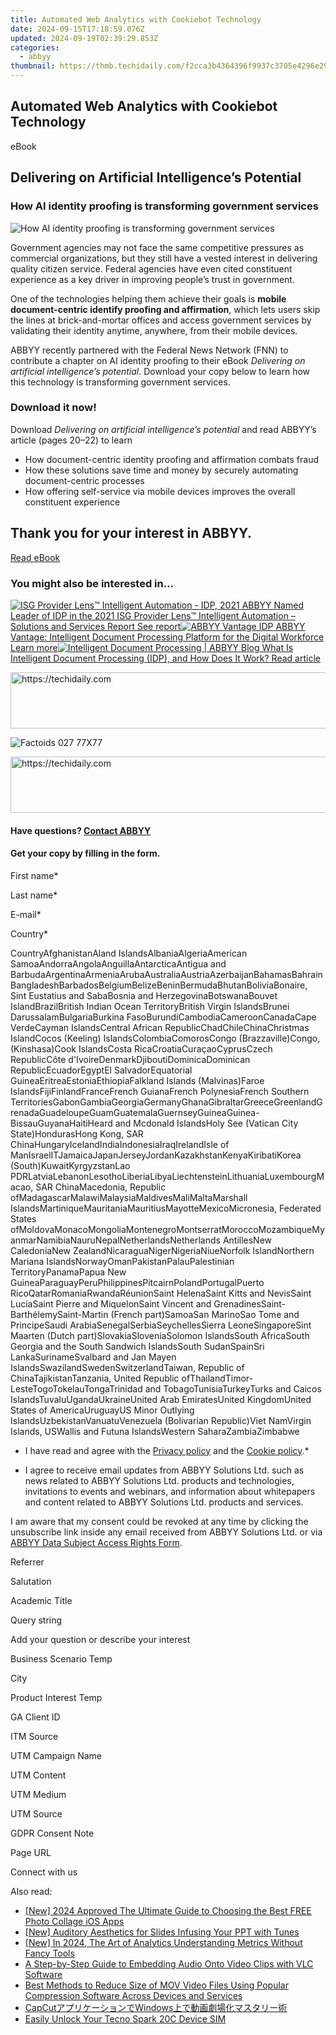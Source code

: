 ```yaml
---
title: Automated Web Analytics with Cookiebot Technology
date: 2024-09-15T17:18:59.076Z
updated: 2024-09-19T02:39:29.853Z
categories:
  - abbyy
thumbnail: https://thmb.techidaily.com/f2cca3b4364396f9937c3705e4296e2973a5931d8567f878a9550c1c7138d4f4.jpg
---
```


## Automated Web Analytics with Cookiebot Technology

eBook

## Delivering on Artificial Intelligence’s Potential

### How AI identity proofing is transforming government services

![How AI identity proofing is transforming government services](https://static1.abbyy.com/abbyycommedia/36854/fnn_expert-edition_delivering-on-artificial-intelligences-potential-v.png)

Government agencies may not face the same competitive pressures as commercial organizations, but they still have a vested interest in delivering quality citizen service. Federal agencies have even cited constituent experience as a key driver in improving people’s trust in government.

One of the technologies helping them achieve their goals is **mobile document-centric identify proofing and affirmation**, which lets users skip the lines at brick-and-mortar offices and access government services by validating their identity anytime, anywhere, from their mobile devices.

ABBYY recently partnered with the Federal News Network (FNN) to contribute a chapter on AI identity proofing to their eBook _Delivering on artificial intelligence’s potential_. Download your copy below to learn how this technology is transforming government services.

### Download it now!

Download _Delivering on artificial intelligence’s potential_ and read ABBYY’s article (pages 20–22) to learn  
  
* How document-centric identity proofing and affirmation combats fraud
* How these solutions save time and money by securely automating document-centric processes
* How offering self-service via mobile devices improves the overall constituent experience

## Thank you for your interest in ABBYY.

[Read eBook](https://digital.abbyy.com/hubfs/documents/content/ebook-government-proof-of-identity-delivering-on-ai-potential-en.pdf "Read eBook") 

### You might also be interested in...

[![ISG Provider Lens™ Intelligent Automation - IDP, 2021](https://static2.abbyy.com/abbyycommedia/35251/145-ia-solutionsandservices-idp-360x232.jpg) ABBYY Named Leader of IDP in the 2021 ISG Provider Lens™ Intelligent Automation – Solutions and Services Report See report](https://digital.abbyy.com/hubfs/documents/content/analystreport-intelligent-document-processing-isg-provider-lens-en.pdf "ABBYY Named Leader of IDP in the 2021 ISG Provider Lens™ Intelligent Automation – Solutions and Services Report ")[![ABBYY Vantage IDP](https://static4.abbyy.com/abbyycommedia/34808/vantage-new-product-video.jpg) ABBYY Vantage: Intelligent Document Processing Platform for the Digital Workforce Learn more](https://www.abbyy.com/vantage/ "ABBYY Vantage: Intelligent Document Processing Platform for the Digital Workforce")[![Intelligent Document Processing | ABBYY Blog](https://static1.abbyy.com/abbyycommedia/34870/ap-content-2-848x444.jpg) What Is Intelligent Document Processing (IDP), and How Does It Work? Read article](https://www.abbyy.com/blog/intelligent-document-processing/ "What Is Intelligent Document Processing (IDP), and How Does It Work?") 

<!-- affiliate ads begin -->
<a href="https://appsumo.8odi.net/c/5597632/2082533/7443" target="_top" id="2082533">
  <img src="//a.impactradius-go.com/display-ad/7443-2082533" border="0" alt="https://techidaily.com" width="728" height="90"/>
</a>
<img height="0" width="0" src="https://appsumo.8odi.net/i/5597632/2082533/7443" style="position:absolute;visibility:hidden;" border="0" />
<!-- affiliate ads end -->

![Factoids 027 77X77](https://static4.abbyy.com/abbyycommedia/31652/factoids-027-77x77.svg)

<!-- affiliate ads begin -->
<a href="https://appsumo.8odi.net/c/5597632/2129738/7443" target="_top" id="2129738">
  <img src="//a.impactradius-go.com/display-ad/7443-2129738" border="0" alt="https://techidaily.com" width="728" height="90"/>
</a>
<img height="0" width="0" src="https://appsumo.8odi.net/i/5597632/2129738/7443" style="position:absolute;visibility:hidden;" border="0" />
<!-- affiliate ads end -->

#### Have questions? [Contact ABBYY](https://tools.techidaily.com/abbyy/products/)

#### Get your copy by filling in the form.

First name\*

Last name\*

E-mail\*

Сountry\*

СountryAfghanistanAland IslandsAlbaniaAlgeriaAmerican SamoaAndorraAngolaAnguillaAntarcticaAntigua and BarbudaArgentinaArmeniaArubaAustraliaAustriaAzerbaijanBahamasBahrainBangladeshBarbadosBelgiumBelizeBeninBermudaBhutanBoliviaBonaire, Sint Eustatius and SabaBosnia and HerzegovinaBotswanaBouvet IslandBrazilBritish Indian Ocean TerritoryBritish Virgin IslandsBrunei DarussalamBulgariaBurkina FasoBurundiCambodiaCameroonCanadaCape VerdeCayman IslandsCentral African RepublicChadChileChinaChristmas IslandCocos (Keeling) IslandsColombiaComorosCongo (Brazzaville)Congo, (Kinshasa)Cook IslandsCosta RicaCroatiaCuraçaoCyprusCzech RepublicCôte d'IvoireDenmarkDjiboutiDominicaDominican RepublicEcuadorEgyptEl SalvadorEquatorial GuineaEritreaEstoniaEthiopiaFalkland Islands (Malvinas)Faroe IslandsFijiFinlandFranceFrench GuianaFrench PolynesiaFrench Southern TerritoriesGabonGambiaGeorgiaGermanyGhanaGibraltarGreeceGreenlandGrenadaGuadeloupeGuamGuatemalaGuernseyGuineaGuinea-BissauGuyanaHaitiHeard and Mcdonald IslandsHoly See (Vatican City State)HondurasHong Kong, SAR ChinaHungaryIcelandIndiaIndonesiaIraqIrelandIsle of ManIsraelITJamaicaJapanJerseyJordanKazakhstanKenyaKiribatiKorea (South)KuwaitKyrgyzstanLao PDRLatviaLebanonLesothoLiberiaLibyaLiechtensteinLithuaniaLuxembourgMacao, SAR ChinaMacedonia, Republic ofMadagascarMalawiMalaysiaMaldivesMaliMaltaMarshall IslandsMartiniqueMauritaniaMauritiusMayotteMexicoMicronesia, Federated States ofMoldovaMonacoMongoliaMontenegroMontserratMoroccoMozambiqueMyanmarNamibiaNauruNepalNetherlandsNetherlands AntillesNew CaledoniaNew ZealandNicaraguaNigerNigeriaNiueNorfolk IslandNorthern Mariana IslandsNorwayOmanPakistanPalauPalestinian TerritoryPanamaPapua New GuineaParaguayPeruPhilippinesPitcairnPolandPortugalPuerto RicoQatarRomaniaRwandaRéunionSaint HelenaSaint Kitts and NevisSaint LuciaSaint Pierre and MiquelonSaint Vincent and GrenadinesSaint-BarthélemySaint-Martin (French part)SamoaSan MarinoSao Tome and PrincipeSaudi ArabiaSenegalSerbiaSeychellesSierra LeoneSingaporeSint Maarten (Dutch part)SlovakiaSloveniaSolomon IslandsSouth AfricaSouth Georgia and the South Sandwich IslandsSouth SudanSpainSri LankaSurinameSvalbard and Jan Mayen IslandsSwazilandSwedenSwitzerlandTaiwan, Republic of ChinaTajikistanTanzania, United Republic ofThailandTimor-LesteTogoTokelauTongaTrinidad and TobagoTunisiaTurkeyTurks and Caicos IslandsTuvaluUgandaUkraineUnited Arab EmiratesUnited KingdomUnited States of AmericaUruguayUS Minor Outlying IslandsUzbekistanVanuatuVenezuela (Bolivarian Republic)Viet NamVirgin Islands, USWallis and Futuna IslandsWestern SaharaZambiaZimbabwe

* I have read and agree with the [Privacy policy](https://tools.techidaily.com/abbyy/products/) and the [Cookie policy](https://tools.techidaily.com/abbyy/products/).\*

* I agree to receive email updates from ABBYY Solutions Ltd. such as news related to ABBYY Solutions Ltd. products and technologies, invitations to events and webinars, and information about whitepapers and content related to ABBYY Solutions Ltd. products and services.  
    
I am aware that my consent could be revoked at any time by clicking the unsubscribe link inside any email received from ABBYY Solutions Ltd. or via [ABBYY Data Subject Access Rights Form](https://tools.techidaily.com/abbyy/products/).

Referrer

Salutation

Academic Title

Query string

Add your question or describe your interest

Business Scenario Temp

City

Product Interest Temp

GA Client ID

ITM Source

UTM Campaign Name

UTM Content

UTM Medium

UTM Source

GDPR Consent Note

Page URL

Connect with us

<ins class="adsbygoogle"
     style="display:block"
     data-ad-format="autorelaxed"
     data-ad-client="ca-pub-7571918770474297"
     data-ad-slot="1223367746"></ins>

<ins class="adsbygoogle"
     style="display:block"
     data-ad-client="ca-pub-7571918770474297"
     data-ad-slot="8358498916"
     data-ad-format="auto"
     data-full-width-responsive="true"></ins>

<span class="atpl-alsoreadstyle">Also read:</span>
<div><ul>
<li><a href="https://fox-blue.techidaily.com/new-2024-approved-the-ultimate-guide-to-choosing-the-best-free-photo-collage-ios-apps/"><u>[New] 2024 Approved The Ultimate Guide to Choosing the Best FREE Photo Collage iOS Apps</u></a></li>
<li><a href="https://extra-hints.techidaily.com/new-auditory-aesthetics-for-slides-infusing-your-ppt-with-tunes/"><u>[New] Auditory Aesthetics for Slides Infusing Your PPT with Tunes</u></a></li>
<li><a href="https://youtube-data.techidaily.com/n-2024-the-art-of-analytics-understanding-metrics-without-fancy-tools/"><u>[New] In 2024, The Art of Analytics Understanding Metrics Without Fancy Tools</u></a></li>
<li><a href="https://solve-info.techidaily.com/a-step-by-step-guide-to-embedding-audio-onto-video-clips-with-vlc-software/"><u>A Step-by-Step Guide to Embedding Audio Onto Video Clips with VLC Software</u></a></li>
<li><a href="https://solve-info.techidaily.com/best-methods-to-reduce-size-of-mov-video-files-using-popular-compression-software-across-devices-and-services/"><u>Best Methods to Reduce Size of MOV Video Files Using Popular Compression Software Across Devices and Services</u></a></li>
<li><a href="https://solve-info.techidaily.com/capcutwindows/"><u>CapCutアプリケーションでWindows上で動画劇場化マスタリー術</u></a></li>
<li><a href="https://sim-unlock.techidaily.com/easily-unlock-your-tecno-spark-20c-device-sim-by-drfone-android/"><u>Easily Unlock Your Tecno Spark 20C Device SIM</u></a></li>
</ul></div>

